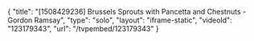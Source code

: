 {
    "title": "[1508429236] Brussels Sprouts with Pancetta and Chestnuts - Gordon Ramsay",
    "type": "solo",
    "layout": "iframe-static",
    "videoId": "123179343",
    "url": "\/tvpembed\/123179343"
}